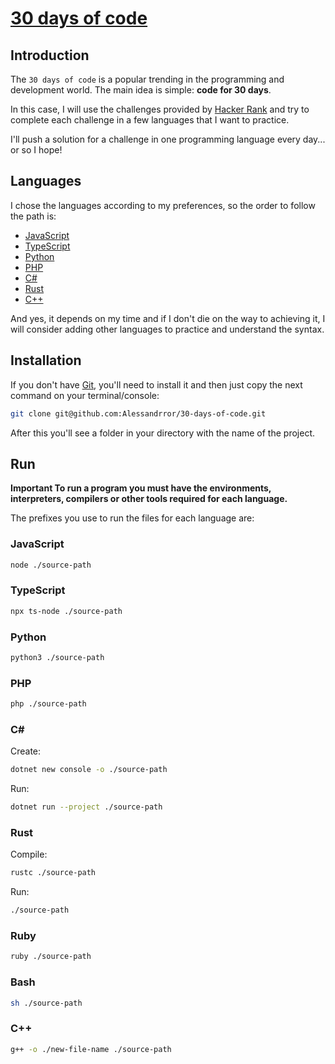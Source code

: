 # [30 days of code](https://www.hackerrank.com/domains/tutorials/30-days-of-code)

## Introduction

The `30 days of code` is a popular trending in the programming and development world. The main idea is simple: **code for 30 days**.

In this case, I will use the challenges provided by [Hacker Rank](https://www.hackerrank.com/) and try to complete each challenge in a few languages ​​that I want to practice.

I'll push a solution for a challenge in one programming language every day... or so I hope!

## Languages

I chose the languages ​​according to my preferences, so the order to follow the path is:

- [JavaScript](https://developer.mozilla.org/en-US/docs/Web/JavaScript)
- [TypeScript](https://www.typescriptlang.org/)
- [Python](https://www.python.org/)
- [PHP](https://www.php.net/)
- [C#](https://learn.microsoft.com/en-us/dotnet/csharp/)
- [Rust](https://www.rust-lang.org/)
- [C++](https://cplusplus.com/)
<!-- - [Bash](https://www.gnu.org/software/bash/) -->
<!-- - [Ruby](https://www.ruby-lang.org/) -->
<!-- - [Java](https://www.java.com/) -->
<!-- - [C](https://www.learn-c.org/) -->

And yes, it depends on my time and if I don't die on the way to achieving it, I will consider adding other languages ​​to practice and understand the syntax.

## Installation

If you don't have [Git](https://git-scm.com/), you'll need to install it and then just copy the next command on your terminal/console:

```sh
git clone git@github.com:Alessandrror/30-days-of-code.git
```

After this you'll see a folder in your directory with the name of the project.

## Run

**Important To run a program you must have the environments, interpreters, compilers or other tools required for each language.**

The prefixes you use to run the files for each language are:

### JavaScript

```sh
node ./source-path
```

### TypeScript

```sh
npx ts-node ./source-path
```

### Python

```sh
python3 ./source-path
```

### PHP

```sh
php ./source-path
```

### C#

Create:

```sh
dotnet new console -o ./source-path
```

Run:

```sh
dotnet run --project ./source-path
```

### Rust

Compile:

```sh
rustc ./source-path
```

Run:

```sh
./source-path
```

### Ruby

```sh
ruby ./source-path
```

### Bash

```sh
sh ./source-path
```

### C++

```sh
g++ -o ./new-file-name ./source-path
```

